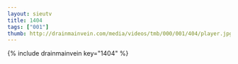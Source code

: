 ```yaml
--- 
layout: sieutv
title: 1404
tags: ["001"]
thumb: http://drainmainvein.com/media/videos/tmb/000/001/404/player.jpg
---
```

{% include drainmainvein key="1404" %} 
